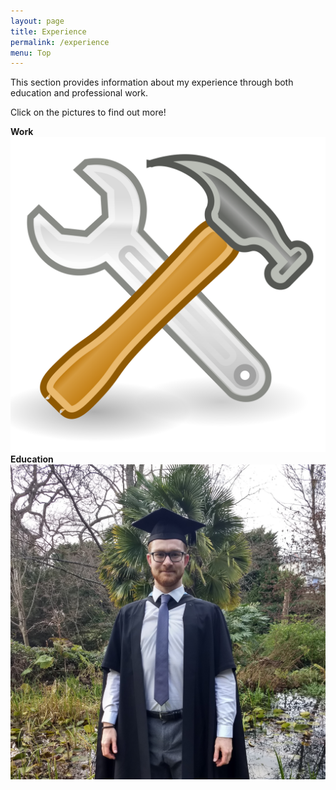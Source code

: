 ```yaml
---
layout: page
title: Experience
permalink: /experience
menu: Top
---
```


This section provides information about my experience through both education and professional work.

Click on the pictures to find out more!

<div class="side_by_side_image">
    <b>Work</b>
    <a href="work.html">
        <img src="/assets/tools.png" alt="Work">
    </a>
</div>
<div class="side_by_side_image">
    <b>Education</b>
    <a href="education.html">
        <img src="/assets/Graduation_square.jpg" alt="Education">
    </a>
</div>
